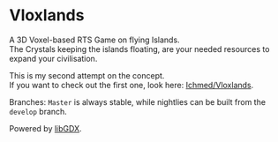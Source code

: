 Vloxlands
=========

A 3D Voxel-based RTS Game on flying Islands.<br>
The Crystals keeping the islands floating, are your needed resources to expand your civilisation.

This is my second attempt on the concept.<br>
If you want to check out the first one, look here: [Ichmed/Vloxlands](https://github.com/Ichmed/Vloxlands).

Branches: `Master` is always stable, while nightlies can be built from the `develop` branch.

Powered by [libGDX](https://github.com/libgdx/libgdx).
